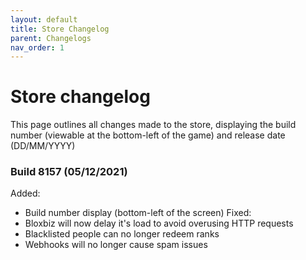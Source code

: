 ```yaml
---
layout: default
title: Store Changelog
parent: Changelogs
nav_order: 1
---
```


# Store changelog
This page outlines all changes made to the store, displaying the build number (viewable at the bottom-left of the game) and release date (DD/MM/YYYY)

### Build 8157 (05/12/2021)
Added:
- Build number display (bottom-left of the screen)
Fixed:
- Bloxbiz will now delay it's load to avoid overusing HTTP requests
- Blacklisted people can no longer redeem ranks
- Webhooks will no longer cause spam issues
